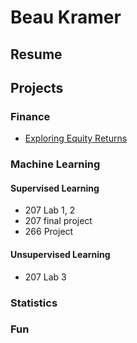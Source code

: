 # Beau Kramer

## Resume

## Projects

### Finance
- [Exploring Equity Returns](https://github.com/beaukramer/financial_analysis/blob/master/equity_returns.ipynb)

### Machine Learning

#### Supervised Learning
- 207 Lab 1, 2
- 207 final project
- 266 Project
#### Unsupervised Learning
- 207 Lab 3
### Statistics

### Fun


